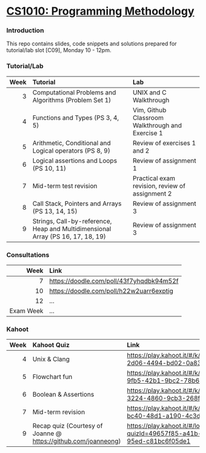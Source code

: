 # [CS1010: Programming Methodology](https://nus-cs1010.github.io/1819-s1/)

### Introduction
This repo contains slides, code snippets and solutions prepared for tutorial/lab slot [C09], Monday 10 - 12pm.

### Tutorial/Lab
| Week | Tutorial | Lab |
| ---: | :--- | :--- |
| 3 | Computational Problems and Algorithms (Problem Set 1) | UNIX and C Walkthrough |
| 4 | Functions and Types (PS 3, 4, 5) | Vim, Github Classroom Walkthrough and Exercise 1 |
| 5 | Arithmetic, Conditional and Logical operators (PS 8, 9) | Review of exercises 1 and 2 | 
| 6 | Logical assertions and Loops (PS 10, 11) | Review of assignment 1 |
| 7 | Mid-term test revision | Practical exam revision, review of assignment 2 | 
| 8 | Call Stack, Pointers and Arrays (PS 13, 14, 15) | Review of assignment 3 |
| 9 | Strings, Call-by-reference, Heap and Multidimensional Array (PS 16, 17, 18, 19) | Review of assignment 3 |

### Consultations
| Week | Link |
| ---: | :--- |
| 7 | https://doodle.com/poll/43f7yhqdbk94m52f |
| 10 | https://doodle.com/poll/h22w2uarr6exptig |
| 12 | ... |
| Exam Week | ... |

### Kahoot
| Week | Kahoot Quiz | Link |
| ---: | :--- | :--- |
| 4 | Unix & Clang | https://play.kahoot.it/#/k/1d92a70e-2d06-4494-bd02-0a8392fedf0b |
| 5 | Flowchart fun | https://play.kahoot.it/#/k/32e3a7c4-9fb5-42b1-9bc2-78b6139e1d07 |
| 6 | Boolean & Assertions | https://play.kahoot.it/#/k/53d7bee2-3224-4860-9cb3-268f0b7ca608 |
| 7 | Mid-term revision | https://play.kahoot.it/#/k/afc591d5-bc40-48d1-a190-4c3d2b987cca |
| 9 | Recap quiz (Courtesy of Joanne @ https://github.com/joanneong) | https://play.kahoot.it/#/lobby?quizId=49657f85-a41b-499f-95ed-c81bc6f05de1 |

